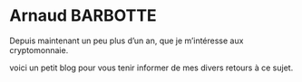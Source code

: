 

# Arnaud BARBOTTE

Depuis maintenant un peu plus d’un an, que je m’intéresse aux cryptomonnaie.

voici un petit blog pour vous tenir informer de mes divers retours à ce sujet.
<!--stackedit_data:
eyJoaXN0b3J5IjpbLTE1OTQyODM3MjJdfQ==
-->
